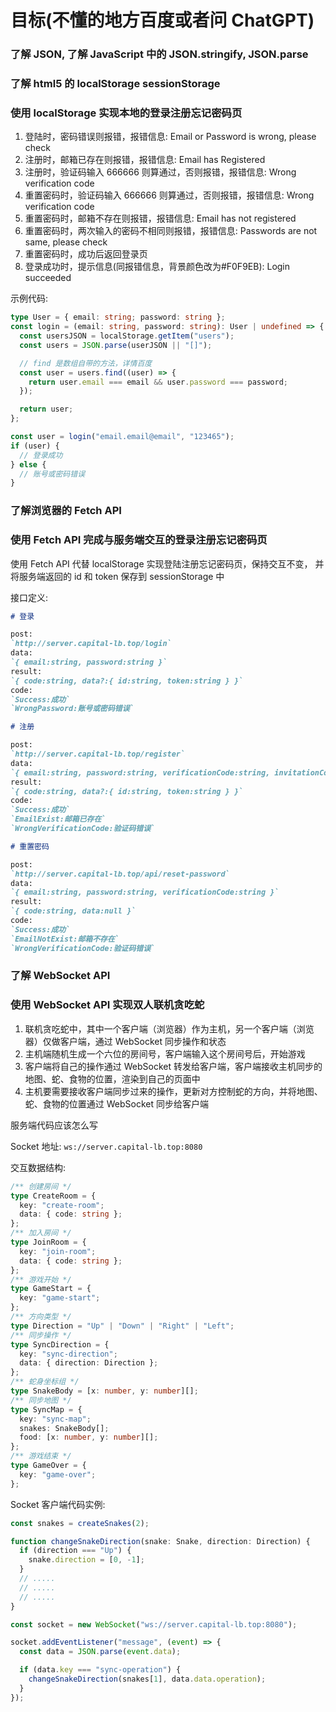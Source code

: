 # 目标(不懂的地方百度或者问 ChatGPT)

### 了解 JSON, 了解 JavaScript 中的 JSON.stringify, JSON.parse

### 了解 html5 的 localStorage sessionStorage

### 使用 localStorage 实现本地的登录注册忘记密码页

1. 登陆时，密码错误则报错，报错信息: Email or Password is wrong, please check
2. 注册时，邮箱已存在则报错，报错信息: Email has Registered
3. 注册时，验证码输入 666666 则算通过，否则报错，报错信息: Wrong verification code
4. 重置密码时，验证码输入 666666 则算通过，否则报错，报错信息: Wrong verification code
5. 重置密码时，邮箱不存在则报错，报错信息: Email has not registered
6. 重置密码时，两次输入的密码不相同则报错，报错信息: Passwords are not same, please check
7. 重置密码时，成功后返回登录页
8. 登录成功时，提示信息(同报错信息，背景颜色改为#F0F9EB): Login succeeded

示例代码:

```ts
type User = { email: string; password: string };
const login = (email: string, password: string): User | undefined => {
  const usersJSON = localStorage.getItem("users");
  const users = JSON.parse(userJSON || "[]");

  // find 是数组自带的方法，详情百度
  const user = users.find((user) => {
    return user.email === email && user.password === password;
  });

  return user;
};

const user = login("email.email@email", "123465");
if (user) {
  // 登录成功
} else {
  // 账号或密码错误
}
```

### 了解浏览器的 Fetch API

### 使用 Fetch API 完成与服务端交互的登录注册忘记密码页

使用 Fetch API 代替 localStorage 实现登陆注册忘记密码页，保持交互不变， 并将服务端返回的 id 和 token 保存到 sessionStorage 中

接口定义:

```md
# 登录

post:
`http://server.capital-lb.top/login`
data:
`{ email:string, password:string }`
result:
`{ code:string, data?:{ id:string, token:string } }`
code:
`Success:成功`
`WrongPassword:账号或密码错误`

# 注册

post:
`http://server.capital-lb.top/register`
data:
`{ email:string, password:string, verificationCode:string, invitationCode:string }`
result:
`{ code:string, data?:{ id:string, token:string } }`
code:
`Success:成功`
`EmailExist:邮箱已存在`
`WrongVerificationCode:验证码错误`

# 重置密码

post:
`http://server.capital-lb.top/api/reset-password`
data:
`{ email:string, password:string, verificationCode:string }`
result:
`{ code:string, data:null }`
code:
`Success:成功`
`EmailNotExist:邮箱不存在`
`WrongVerificationCode:验证码错误`
```

### 了解 WebSocket API

### 使用 WebSocket API 实现双人联机贪吃蛇

1. 联机贪吃蛇中，其中一个客户端（浏览器）作为主机，另一个客户端（浏览器）仅做客户端，通过 WebSocket 同步操作和状态
2. 主机端随机生成一个六位的房间号，客户端输入这个房间号后，开始游戏
3. 客户端将自己的操作通过 WebSocket 转发给客户端，客户端接收主机同步的地图、蛇、食物的位置，渲染到自己的页面中
4. 主机要需要接收客户端同步过来的操作，更新对方控制蛇的方向，并将地图、蛇、食物的位置通过 WebSocket 同步给客户端

服务端代码应该怎么写

Socket 地址:
`ws://server.capital-lb.top:8080`

交互数据结构:

```ts
/** 创建房间 */
type CreateRoom = {
  key: "create-room";
  data: { code: string };
};
/** 加入房间 */
type JoinRoom = {
  key: "join-room";
  data: { code: string };
};
/** 游戏开始 */
type GameStart = {
  key: "game-start";
};
/** 方向类型 */
type Direction = "Up" | "Down" | "Right" | "Left";
/** 同步操作 */
type SyncDirection = {
  key: "sync-direction";
  data: { direction: Direction };
};
/** 蛇身坐标组 */
type SnakeBody = [x: number, y: number][];
/** 同步地图 */
type SyncMap = {
  key: "sync-map";
  snakes: SnakeBody[];
  food: [x: number, y: number][];
};
/** 游戏结束 */
type GameOver = {
  key: "game-over";
};
```

Socket 客户端代码实例:

```ts
const snakes = createSnakes(2);

function changeSnakeDirection(snake: Snake, direction: Direction) {
  if (direction === "Up") {
    snake.direction = [0, -1];
  }
  // .....
  // .....
  // .....
}

const socket = new WebSocket("ws://server.capital-lb.top:8080");

socket.addEventListener("message", (event) => {
  const data = JSON.parse(event.data);

  if (data.key === "sync-operation") {
    changeSnakeDirection(snakes[1], data.data.operation);
  }
});
```
